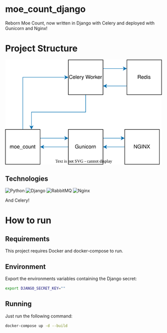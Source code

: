 # moe_count_django

Reborn Moe Count, now written in Django with Celery and deployed with Gunicorn and Nginx!

# Project Structure

<img src="diagrams/diagram.svg"/>

## Technologies

<!--START_SECTION:stack-->
![Python](https://img.shields.io/badge/python-3670A0?style=for-the-badge&logo=python&logoColor=ffdd54)
![Django](https://img.shields.io/badge/django-%23092E20.svg?style=for-the-badge&logo=django&logoColor=white)
![RabbitMQ](https://img.shields.io/badge/rabbitmq-FF6600?style=for-the-badge&logo=rabbitmq&logoColor=white)
![Nginx](https://img.shields.io/badge/nginx-%23009639.svg?style=for-the-badge&logo=nginx&logoColor=white)
<!--END_SECTION:stack-->

And Celery!

# How to run

## Requirements

This project requires Docker and docker-compose to run.

## Environment
Export the environments variables containing the Django secret:

```sh
export DJANGO_SECRET_KEY=""
```

## Running

Just run the following command:

```sh
docker-compose up -d --build
```

